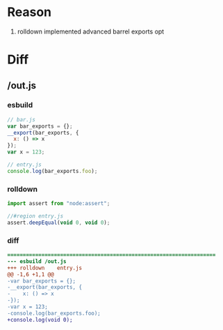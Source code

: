 # Reason
1. rolldown implemented advanced barrel exports opt
# Diff
## /out.js
### esbuild
```js
// bar.js
var bar_exports = {};
__export(bar_exports, {
  x: () => x
});
var x = 123;

// entry.js
console.log(bar_exports.foo);
```
### rolldown
```js
import assert from "node:assert";

//#region entry.js
assert.deepEqual(void 0, void 0);

```
### diff
```diff
===================================================================
--- esbuild	/out.js
+++ rolldown	entry.js
@@ -1,6 +1,1 @@
-var bar_exports = {};
-__export(bar_exports, {
-    x: () => x
-});
-var x = 123;
-console.log(bar_exports.foo);
+console.log(void 0);

```